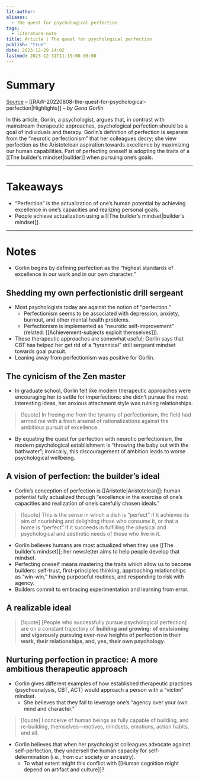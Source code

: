 ```yaml
---
lit-author: 
aliases:
  - The quest for psychological perfection
tags:
  - literature-note
title: Article | The quest for psychological perfection
publish: "true"
date: 2023-12-29 14:02
lastmod: 2023-12-31T11:19:00-08:00
---
```

# Summary

[Source](https://builders.genagorlin.com/p/the-quest-for-psychological-perfection?sd=pf) – [[RAW-20220808-the-quest-for-psychological-perfection|Highlights]] – *by Gena Gorlin*

In this article, Gorlin, a psychologist, argues that, in contrast with mainstream therapeutic approaches, psychological perfection should be a goal of individuals and therapy. Gorlin’s definition of perfection is separate from the “neurotic perfectionism” that her colleagues decry; she view perfection as the Aristotelean aspiration towards excellence by maximizing our human capabilities. Part of perfecting oneself is adopting the traits of a [[The builder’s mindset|builder]] when pursuing one’s goals.


---
# Takeaways

- “Perfection” is the actualization of one’s human potential by achieving excellence in one’s capacities and realizing personal goals.
- People achieve actualization using a [[The builder’s mindset|builder's mindset]].

---
# Notes

- Gorlin begins by defining perfection as the “highest standards of excellence in our work and in our own character.”

## Shedding my own perfectionistic drill sergeant

- Most psychologists today are against the notion of “perfection.”
	- Perfectionism seems to be associated with depression, anxiety, burnout, and other mental health problems.
	- Perfectionism is implemented as “neurotic self-improvement” (related: [[Achievement-subjects exploit themselves]]).
- These therapeutic approaches are somewhat useful; Gorlin says that CBT has helped her get rid of a “tyrannical” drill sergeant mindset towards goal pursuit.
- Leaning away from perfectionism was positive for Gorlin.

## The cynicism of the Zen master

- In graduate school, Gorlin felt like modern therapeutic approaches were encouraging her to settle for imperfections: she didn’t pursue the most interesting ideas, her anxious attachment style was ruining relationships.

>[!quote]
>In freeing me from the tyranny of perfectionism, the field had armed me with a fresh arsenal of rationalizations against the ambitious pursuit of excellence.

- By equating the quest for perfection with neurotic perfectionism, the modern psychological establishment is “throwing the baby out with the bathwater”; ironically, this discouragement of ambition leads to worse psychological wellbeing.

## A vision of perfection: the builder’s ideal

- Gorlin’s conception of perfection is [[Aristotle|Aristotelean]]: human potential fully actualized through “excellence in the exercise of one’s capacities and realization of one’s carefully chosen ideals.”

>[!quote]
>This is the sense in which a dish is “perfect” if it achieves its aim of nourishing and delighting those who consume it, or that a home is “perfect” if it succeeds in fulfilling the physical and psychological and aesthetic needs of those who live in it.

- Gorlin believes humans are most actualized when they use [[The builder’s mindset]]; her newsletter aims to help people develop that mindset.
- Perfecting oneself means mastering the traits which allow us to become builders: self-trust, first-principles thinking, approaching relationships as “win-win,” having purposeful routines, and responding to risk with agency.
- Builders commit to embracing experimentation and learning from error.

## A realizable ideal


>[!quote]
>\[People who successfully pursue psychological perfection\] are on a constant trajectory of **building and growing**_**:**_ **of** **envisioning and vigorously pursuing ever-new heights of perfection in their work, their relationships, and, yes, their own psychology.**

## Nurturing perfection in practice: A more ambitious therapeutic approach

- Gorlin gives different examples of how established therapeutic practices (psychoanalysis, CBT, ACT) would approach a person with a “victim” mindset.
	- She believes that they fail to leverage one’s “agency over your own mind and character.”

>[!quote]
>I conceive of human beings as fully capable of building, and re-building, themselves—motives, mindsets, emotions, action habits, and all.

- Gorlin believes that when her psychologist colleagues advocate against self-perfection, they undersell the human capacity for self-determination (i.e., from our society or ancestry).
	- To what extent might this conflict with [[Human cognition might depend on artifact and culture]]?